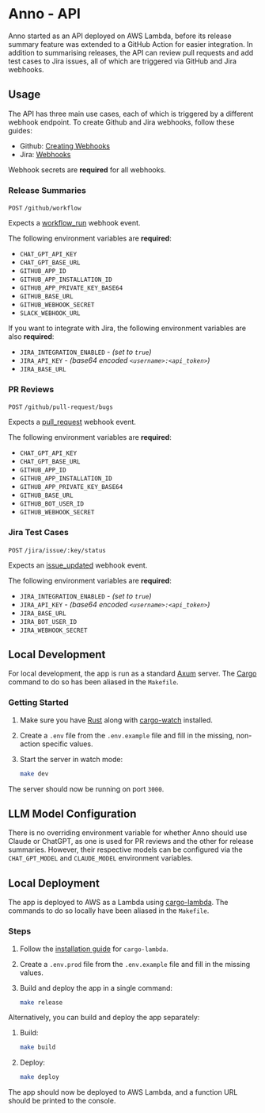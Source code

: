 # **Anno - API**

Anno started as an API deployed on AWS Lambda, before its release summary feature was extended to a GitHub Action for easier integration. In addition to summarising releases, the API can review pull requests and add test cases to Jira issues, all of which are triggered via GitHub and Jira webhooks.

## **Usage**

The API has three main use cases, each of which is triggered by a different webhook endpoint. To create Github and Jira webhooks, follow these guides:
- Github: [Creating Webhooks](https://docs.github.com/en/developers/webhooks-and-events/creating-webhooks)
- Jira: [Webhooks](https://developer.atlassian.com/server/jira/platform/webhooks/)

Webhook secrets are **required** for all webhooks.

### Release Summaries
`POST` `/github/workflow`

Expects a [workflow_run](https://docs.github.com/en/webhooks/webhook-events-and-payloads#workflow_run) webhook event.

The following environment variables are **required**:

- `CHAT_GPT_API_KEY`
- `CHAT_GPT_BASE_URL`
- `GITHUB_APP_ID`
- `GITHUB_APP_INSTALLATION_ID`
- `GITHUB_APP_PRIVATE_KEY_BASE64`
- `GITHUB_BASE_URL`
- `GITHUB_WEBHOOK_SECRET`
- `SLACK_WEBHOOK_URL`

If you want to integrate with Jira, the following environment variables are also **required**:

- `JIRA_INTEGRATION_ENABLED` - _(set to `true`)_
- `JIRA_API_KEY` - _(base64 encoded `<username>:<api_token>`)_
- `JIRA_BASE_URL`


### PR Reviews
`POST` `/github/pull-request/bugs`

Expects a [pull_request](https://docs.github.com/en/webhooks/webhook-events-and-payloads#pull_request) webhook event.

The following environment variables are **required**:

- `CHAT_GPT_API_KEY`
- `CHAT_GPT_BASE_URL`
- `GITHUB_APP_ID`
- `GITHUB_APP_INSTALLATION_ID`
- `GITHUB_APP_PRIVATE_KEY_BASE64`
- `GITHUB_BASE_URL`
- `GITHUB_BOT_USER_ID`
- `GITHUB_WEBHOOK_SECRET`

### Jira Test Cases
`POST` `/jira/issue/:key/status`

Expects an [issue_updated](https://developer.atlassian.com/cloud/jira/platform/webhooks/#issue-webhooks) webhook event.

The following environment variables are **required**:

- `JIRA_INTEGRATION_ENABLED` - _(set to `true`)_
- `JIRA_API_KEY` - _(base64 encoded `<username>:<api_token>`)_
- `JIRA_BASE_URL`
- `JIRA_BOT_USER_ID`
- `JIRA_WEBHOOK_SECRET`

## **Local Development**

For local development, the app is run as a standard [Axum](https://github.com/tokio-rs/axum) server. The [Cargo](https://doc.rust-lang.org/cargo/) command to do so has been aliased in the `Makefile`.

### **Getting Started**

1. Make sure you have [Rust](https://www.rust-lang.org/tools/install) along with [cargo-watch](https://github.com/watchexec/cargo-watch) installed.
2. Create a `.env` file from the `.env.example` file and fill in the missing, non-action specific values.
3. Start the server in watch mode:

    ```bash
    make dev
    ```

The server should now be running on port `3000`.

## **LLM Model Configuration**

There is no overriding environment variable for whether Anno should use Claude or ChatGPT, as one is used for PR reviews and the other for release summaries. However, their respective models can be configured via the `CHAT_GPT_MODEL` and `CLAUDE_MODEL` environment variables.

## **Local Deployment**

The app is deployed to AWS as a Lambda using [cargo-lambda](https://www.cargo-lambda.info/). The commands to do so locally have been aliased in the `Makefile`.

### **Steps**

1. Follow the [installation guide](https://www.cargo-lambda.info/guide/installation.html) for `cargo-lambda`.
2. Create a `.env.prod` file from the `.env.example` file and fill in the missing values.
3. Build and deploy the app in a single command:

    ```bash
    make release
    ```

Alternatively, you can build and deploy the app separately:

1. Build:

    ```bash
    make build
    ```
2. Deploy:

    ```bash
    make deploy
    ```

The app should now be deployed to AWS Lambda, and a function URL should be printed to the console.
